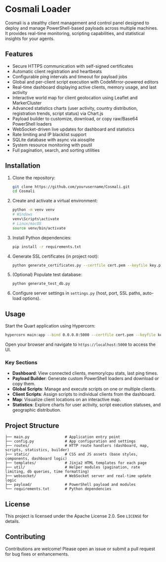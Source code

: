 # Cosmali Loader

Cosmali is a stealthy client management and control panel designed to deploy and manage PowerShell-based payloads across multiple machines. It provides real-time monitoring, scripting capabilities, and statistical insights for your agents.

## Features

- Secure HTTPS communication with self-signed certificates
- Automatic client registration and heartbeats
- Configurable ping intervals and timeout for payload jobs
- Global and per-client script execution with CodeMirror-powered editors
- Real-time dashboard displaying active clients, memory usage, and last activity
- Interactive world map for client geolocation using Leaflet and MarkerCluster
- Advanced statistics charts (user activity, country distribution, registration trends, script status) via Chart.js
- Payload builder to customize, download, or copy raw/Base64 PowerShell loaders
- WebSocket-driven live updates for dashboard and statistics
- Rate limiting and IP blacklist support
- SQLite database with async via aiosqlite
- System resource monitoring with psutil
- Full pagination, search, and sorting utilities

## Installation

1. Clone the repository:
   ```bash
   git clone https://github.com/yourusername/Cosmali.git
   cd Cosmali
   ```

2. Create and activate a virtual environment:
   ```bash
   python -m venv venv
   # Windows
   venv\Scripts\activate
   # Linux/macOS
   source venv/bin/activate
   ```

3. Install Python dependencies:
   ```bash
   pip install -r requirements.txt
   ```

4. Generate SSL certificates (in project root):
   ```bash
   python generate_certificates.py --certfile cert.pem --keyfile key.pem
   ```

5. (Optional) Populate test database:
   ```bash
   python generate_test_db.py
   ```

6. Configure server settings in `settings.py` (host, port, SSL paths, auto-load options).

## Usage

Start the Quart application using Hypercorn:
```bash
hypercorn main:app --bind 0.0.0.0:5000 --certfile cert.pem --keyfile key.pem
```
Open your browser and navigate to `https://localhost:5000` to access the UI.

### Key Sections

- **Dashboard**: View connected clients, memory/cpu stats, last ping times.
- **Payload Builder**: Generate custom PowerShell loaders and download or copy them.
- **Global Scripts**: Manage and execute scripts on one or multiple clients.
- **Client Scripts**: Assign scripts to individual clients from the dashboard.
- **Map**: Visualize client locations on an interactive map.
- **Statistics**: Explore charts for user activity, script execution statuses, and geographic distribution.

## Project Structure

```
├── main.py                # Application entry point
├── config.py              # App configuration and settings
├── routes/                # HTTP route handlers (dashboard, map, scripts, statistics, builder)
├── static/                # CSS and JS assets (base styles, components, dashboard logic)
├── templates/             # Jinja2 HTML templates for each page
├── util/                  # Helper modules (pagination, rate limiting, db queries, time formatting)
├── websocket/             # WebSocket server and real-time update logic
├── payload/               # PowerShell payload and modules
└── requirements.txt       # Python dependencies
```

## License

This project is licensed under the Apache License 2.0. See `LICENSE` for details.

## Contributing

Contributions are welcome! Please open an issue or submit a pull request for bug fixes or enhancements.
